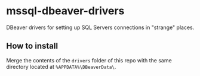 # mssql-dbeaver-drivers
DBeaver drivers for setting up SQL Servers connections in "strange" places.

## How to install
Merge the contents of the ```drivers``` folder of this repo with the same directory located at ```%APPDATA%\DBeaverData\```.
